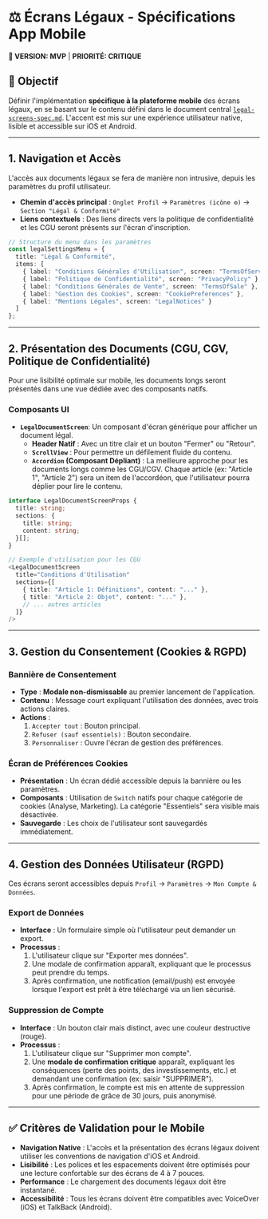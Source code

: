 # ⚖️ Écrans Légaux - Spécifications App Mobile

**📍 VERSION: MVP** | **PRIORITÉ: CRITIQUE**

## 🎯 Objectif

Définir l'implémentation **spécifique à la plateforme mobile** des écrans légaux, en se basant sur le contenu défini dans le document central [`legal-screens-spec.md`](../../legal-screens-spec.md). L'accent est mis sur une expérience utilisateur native, lisible et accessible sur iOS et Android.

---

## 1. Navigation et Accès

L'accès aux documents légaux se fera de manière non intrusive, depuis les paramètres du profil utilisateur.

- **Chemin d'accès principal** : `Onglet Profil` → `Paramètres (icône ⚙️)` → `Section "Légal & Conformité"`
- **Liens contextuels** : Des liens directs vers la politique de confidentialité et les CGU seront présents sur l'écran d'inscription.

```typescript
// Structure du menu dans les paramètres
const legalSettingsMenu = {
  title: "Légal & Conformité",
  items: [
    { label: "Conditions Générales d'Utilisation", screen: "TermsOfService" },
    { label: "Politique de Confidentialité", screen: "PrivacyPolicy" },
    { label: "Conditions Générales de Vente", screen: "TermsOfSale" },
    { label: "Gestion des Cookies", screen: "CookiePreferences" },
    { label: "Mentions Légales", screen: "LegalNotices" }
  ]
};
```

---

## 2. Présentation des Documents (CGU, CGV, Politique de Confidentialité)

Pour une lisibilité optimale sur mobile, les documents longs seront présentés dans une vue dédiée avec des composants natifs.

### Composants UI
- **`LegalDocumentScreen`**: Un composant d'écran générique pour afficher un document légal.
  - **Header Natif** : Avec un titre clair et un bouton "Fermer" ou "Retour".
  - **`ScrollView`** : Pour permettre un défilement fluide du contenu.
  - **`Accordion` (Composant Dépliant)** : La meilleure approche pour les documents longs comme les CGU/CGV. Chaque article (ex: "Article 1", "Article 2") sera un item de l'accordéon, que l'utilisateur pourra déplier pour lire le contenu.

```typescript
interface LegalDocumentScreenProps {
  title: string;
  sections: {
    title: string;
    content: string;
  }[];
}

// Exemple d'utilisation pour les CGU
<LegalDocumentScreen
  title="Conditions d'Utilisation"
  sections={[
    { title: "Article 1: Définitions", content: "..." },
    { title: "Article 2: Objet", content: "..." },
    // ... autres articles
  ]}
/>
```

---

## 3. Gestion du Consentement (Cookies & RGPD)

### Bannière de Consentement
- **Type** : **Modale non-dismissable** au premier lancement de l'application.
- **Contenu** : Message court expliquant l'utilisation des données, avec trois actions claires.
- **Actions** :
  1. `Accepter tout` : Bouton principal.
  2. `Refuser (sauf essentiels)` : Bouton secondaire.
  3. `Personnaliser` : Ouvre l'écran de gestion des préférences.

### Écran de Préférences Cookies
- **Présentation** : Un écran dédié accessible depuis la bannière ou les paramètres.
- **Composants** : Utilisation de `Switch` natifs pour chaque catégorie de cookies (Analyse, Marketing). La catégorie "Essentiels" sera visible mais désactivée.
- **Sauvegarde** : Les choix de l'utilisateur sont sauvegardés immédiatement.

---

## 4. Gestion des Données Utilisateur (RGPD)

Ces écrans seront accessibles depuis `Profil` → `Paramètres` → `Mon Compte & Données`.

### Export de Données
- **Interface** : Un formulaire simple où l'utilisateur peut demander un export.
- **Processus** :
  1. L'utilisateur clique sur "Exporter mes données".
  2. Une modale de confirmation apparaît, expliquant que le processus peut prendre du temps.
  3. Après confirmation, une notification (email/push) est envoyée lorsque l'export est prêt à être téléchargé via un lien sécurisé.

### Suppression de Compte
- **Interface** : Un bouton clair mais distinct, avec une couleur destructive (rouge).
- **Processus** :
  1. L'utilisateur clique sur "Supprimer mon compte".
  2. Une **modale de confirmation critique** apparaît, expliquant les conséquences (perte des points, des investissements, etc.) et demandant une confirmation (ex: saisir "SUPPRIMER").
  3. Après confirmation, le compte est mis en attente de suppression pour une période de grâce de 30 jours, puis anonymisé.

---

## ✅ Critères de Validation pour le Mobile

- **Navigation Native** : L'accès et la présentation des écrans légaux doivent utiliser les conventions de navigation d'iOS et Android.
- **Lisibilité** : Les polices et les espacements doivent être optimisés pour une lecture confortable sur des écrans de 4 à 7 pouces.
- **Performance** : Le chargement des documents légaux doit être instantané.
- **Accessibilité** : Tous les écrans doivent être compatibles avec VoiceOver (iOS) et TalkBack (Android).
